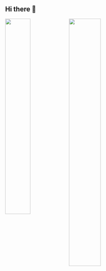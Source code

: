 
## Hi there 👋

<img  align="left" width="40%" src="https://github-readme-stats.vercel.app/api?username=AndrewYapKJ" />
<img  align="left" width="45%"  src="https://github-readme-stats.vercel.app/api/top-langs/?username=AndrewYapKJ">


<!--
**AndrewYapKJ/AndrewYapKJ** is a ✨ _special_ ✨ repository because its `README.md` (this file) appears on your GitHub profile.

Here are some ideas to get you started:

- 🔭 I’m currently working on ...
- 🌱 I’m currently learning ...
- 👯 I’m looking to collaborate on ...
- 🤔 I’m looking for help with ...
- 💬 Ask me about ...
- 📫 How to reach me: ...
- 😄 Pronouns: ...
- ⚡ Fun fact: ...
-->

